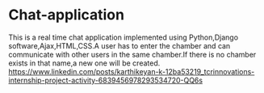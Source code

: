 # Chat-application
This is a real time chat application implemented using Python,Django software,Ajax,HTML,CSS.A user has to enter the chamber and can communicate with other users in the same chamber.If there is no chamber exists in that name,a new one will be created.
https://www.linkedin.com/posts/karthikeyan-k-12ba53219_tcrinnovations-internship-project-activity-6839456978293534720-QQ6s
